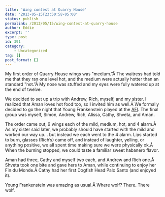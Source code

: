 ```yaml
---
title: 'Wing contest at Quarry House'
date: '2013-05-15T23:50:58-05:00'
status: publish
permalink: /2013/05/15/wing-contest-at-quarry-house
author: Eddie
excerpt: ''
type: post
id: 391
category:
    - Uncategorized
tag: []
post_format: []
---
```

My first order of Quarry House wings was "medium.”Â The waitress had told me that they ran one level hot, and the medium were actually hotter than an standard "hot.”Â My nose was stuffed and my eyes were fully watered up at the end of twelve.

We decided to set up a trip with Andrew, Rich, myself, and my sister. I realized that Aman loves hot food too, so I invited him as well.Â We formally decided to go the night that Young Frankenstein played at the [AFI](http://afi.com/silver/). The final group was myself, Simon, Andrew, Rich, Alissa, Cathy, Shveta, and Aman.

The order came out, 9 wings each of the mild, medium, hot, and 4 alarm.Â As my sister said later, we probably should have started with the mild and worked our way up… but instead we each went to the 4 alarm. Lips started to burn, glasses (Rich’s) came off, and instead of laughter, yelling, or anything positive, we all spent time making sure we were physically ok.Â When the burning stopped, we could taste a familiar sweet habanero flavor.

Aman had three, Cathy and myself two each, and Andrew and Rich one.Â Shveta took one bite and gave hers to Aman, while continuing to enjoy her Fin du Monde.Â Cathy had her first Dogfish Head Palo Santo (and enjoyed it).

Young Frankenstein was amazing as usual.Â Where wolf? There. There wolf.
